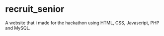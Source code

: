 # recruit_senior

A website that i made for the hackathon using HTML, CSS, Javascript, PHP and MySQL.
